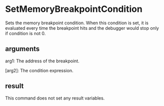# SetMemoryBreakpointCondition

Sets the memory breakpoint condition. When this condition is set, it is evaluated every time the breakpoint hits and the debugger would stop only if condition is not 0.

## arguments

arg1: The address of the breakpoint.

\[arg2\]: The condition expression.

## result

This command does not set any result variables.
